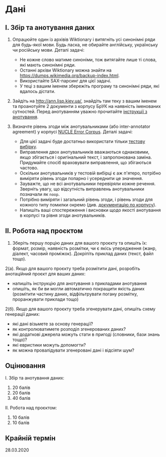 # Дані

## I. Збір та анотування даних

1. Опрацюйте один із архівів Wiktionary і витягніть усі синонімні ряди для будь-якої мови. Будь ласка, не обирайте англійську, українську чи російську мови. Деталі задачі:
   * Не кожне слово матиме синоніми, тож витягайте лише ті слова, які мають синонімні ряди.
   * Останні архіви Wiktionary можна знайти на <https://dumps.wikimedia.org/backup-index.html>.
   * Використайте SAX-парсинг для цієї задачі.
   * У теці з вашим іменем збережіть програму та синонімні ряди, які вдалось дістати.

2. Зайдіть на <http://ann.lisp.kiev.ua/>, знайдіть там теку з вашим іменем та проанотуйте 2 документи з корпусу БрУК на наявність іменованих сутностей. Перед анотуванням уважно прочитайте [інструкції з анотування](https://github.com/lang-uk/ner-uk/blob/master/doc/README.md).

3. Визначте рівень згоди між анотувальниками (або inter-annotator agreement) у корпусі [NUCLE Error Corpus](http://www.comp.nus.edu.sg/~nlp/conll14st.html#nucle32). Деталі задачі:
   * Для цієї задачі буде достатньо використати тільки [тестову вибірку](https://github.com/andabi/deep-text-corrector/blob/master/data/conll14st-test-data/alt/official-2014.combined-withalt.m2).
   * Виправлення двох анотувальників вважаються однаковими, якщо збігається і оригінальний текст, і запропонована заміна. Придумайте спосіб враховувати виправлення, що збігаються частово.
   * Оскільки анотувальників у тестовій вибірці є аж п'ятеро, потрібно виміряти рівень згоди попарно і усереднити це значення.
   * Зауважте, що не всі анотувальники перевіряли кожне речення. Зверніть увагу, що відсутність виправлень анотувальники позначали як `noop`.
   * Потрібно виміряти і загальний рівень згоди, і рівень згоди для кожного типу помилки окремо (див. [документацію по корпусу](https://github.com/andabi/deep-text-corrector/blob/master/data/conll14st-test-data/README)).
   * Напишіть ваші спостереження і висновки щодо якості анотування в корпусі та рівня згоди анотувальників.

## II. Робота над проєктом

1. Зберіть першу порцію даних для вашого проєкту та опишіть їх: формат, розмір, наявність розмітки, чи є якісь упередження (жанр, діалект, часовий проміжок). Докріпіть приклад даних (текст, файл тощо).

2(a). Якщо для вашого проєкту треба розмітити дані, розробіть анотаційний проєкт для ваших даних:
   - напишіть інструкцію для анотування з прикладами анотування
   - опишіть, як би ви могли автоматично покращити якість даних (розмітити частину даних, відфільтрувати погану розмітку, проранжувати приклади тощо)

2(б). Якщо для вашого проєкту треба згенерувати дані, опишіть схему генерації даних:
   - які дані візьмете за основу генерації?
   - як контролюватимете розподіл згенерованих даних?
   - які додаткові джерела можуть стати в пригоді (словники, бази знань тощо)?
   - які евристики можуть допомогти?
   - як можна провалідувати згенеровані дані і відсіяти шум?

## Оцінювання

I. Збір та анотування даних:
1. 20 балів
2. 20 балів
3. 40 балів

II. Робота над проєктом:
1. 10 балів
2. 10 балів

## Крайній термін

28.03.2020
